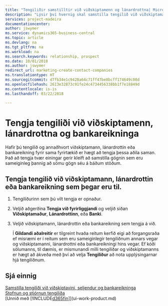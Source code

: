 ```yaml
---
title: "Tengiliðir samstilltir við viðskiptamenn og lánardrottna| Microsoft Docs"
description: "Lýsir því hvernig skal samstilla tengilið við viðskiptamann, lánardrottinn eða bankareikning úr sama fyrirtæki, svo hægt sé að samræma sameiginleg gögn."
services: project-madeira
documentationcenter: 
author: jswymer
ms.service: dynamics365-business-central
ms.topic: article
ms.devlang: na
ms.tgt_pltfrm: na
ms.workload: na
ms.search.keywords: relationship, prospect
ms.date: 10/01/2018
ms.author: jswymer
redirect_url: marketing-create-contact-companies
ms.translationtype: HT
ms.sourcegitcommit: d7fb34e1c9428a64c71ff47be8bcff174649c00d
ms.openlocfilehash: 2613e32873c91fe24c4734456338bb1f7e18849d
ms.contentlocale: is-is
ms.lasthandoff: 03/22/2018

---
```

# <a name="link-contacts-with-customers-vendors-and-bank-accounts"></a>Tengja tengiliði við viðskiptamenn, lánardrottna og bankareikninga
Hafir þú tengilið og annaðhvort viðskiptamann, lánardrottin eða bankareikning fyrir sama fyrirtækið er hægt að tengja þessa aðila saman. Það að tengja tvær einingar gerir kleift að samstilla gögnin sem eru sameiginleg þannig að sömu gögn séu á báðum stöðum.

## <a name="link-a-contact-to-an-existing-customer-vendor-or-bank-account"></a>Tengja tengilið við viðskiptamann, lánardrottin eða bankareikning sem þegar eru til.
1. Tengiliðurinn sem þú vilt tengja er opnaður.
2. Veljið aðgerðina **Tengja við fyrirliggjandi** og veljið síðan **Viðskiptamaður**, **Lánardrottinn**, eða **Banki**.
3. Veljið viðskiptamann, lánardrottin eða bankareikning sem tengja á við.

   Í **Gildandi aðalreitir** er tilgreint hvaða reitum kerfið eigi að forgangsraða ef misræmi er í reitum sem eru sameiginlegir tengiliðnum annars vegar og viðskiptamanni, lánardrottni eða bankareikningi hins vegar. Ef kóði sölumanns, til dæmis, er mismunandi milli tengiliðar og viðskiptamanns er hægt að ákveða með því að velja **Tengiliður** að nota upplýsingarnar hjá tengiliðnum.

## <a name="see-also"></a>Sjá einnig
[Samstilla tengiliði við viðskiptavini, seljendur og bankareikninga](marketing-synchronize-contacts-customers-vendors-bank-accounts.md)  
[Stofnun og stjórnun tengiliða](marketing-contacts.md)  
[Unnið með [!INCLUDE[d365fin](includes/d365fin_md.md)]](ui-work-product.md)  

